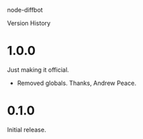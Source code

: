 node-diffbot

Version History

1.0.0
=====

Just making it official.

- Removed globals. Thanks, Andrew Peace.

0.1.0
=====

Initial release.
